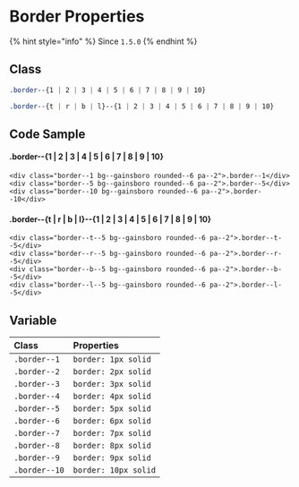 # Border Properties

{% hint style="info" %}
Since `1.5.0`
{% endhint %}

## Class

```css
.border--{1 | 2 | 3 | 4 | 5 | 6 | 7 | 8 | 9 | 10}
```

```css
.border--{t | r | b | l}--{1 | 2 | 3 | 4 | 5 | 6 | 7 | 8 | 9 | 10}
```

## Code Sample

#### .border--{1 \| 2 \| 3 \| 4 \| 5 \| 6 \| 7 \| 8 \| 9 \| 10}

```markup
<div class="border--1 bg--gainsboro rounded--6 pa--2">.border--1</div>
<div class="border--5 bg--gainsboro rounded--6 pa--2">.border--5</div>
<div class="border--10 bg--gainsboro rounded--6 pa--2">.border--10</div>
```

#### .border--{t \| r \| b \| l}--{1 \| 2 \| 3 \| 4 \| 5 \| 6 \| 7 \| 8 \| 9 \| 10}

```markup
<div class="border--t--5 bg--gainsboro rounded--6 pa--2">.border--t--5</div>
<div class="border--r--5 bg--gainsboro rounded--6 pa--2">.border--r--5</div>
<div class="border--b--5 bg--gainsboro rounded--6 pa--2">.border--b--5</div>
<div class="border--l--5 bg--gainsboro rounded--6 pa--2">.border--l--5</div>
```

## Variable

| Class | Properties |
| :--- | :--- |
| `.border--1` | `border: 1px solid` |
| `.border--2` | `border: 2px solid` |
| `.border--3` | `border: 3px solid` |
| `.border--4` | `border: 4px solid` |
| `.border--5` | `border: 5px solid` |
| `.border--6` | `border: 6px solid` |
| `.border--7` | `border: 7px solid` |
| `.border--8` | `border: 8px solid` |
| `.border--9` | `border: 9px solid` |
| `.border--10` | `border: 10px solid` |


